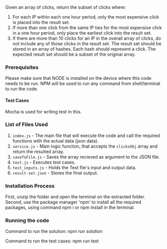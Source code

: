 Given an array of clicks, return the subset of clicks where:

1. For each IP within each one hour period, only the most expensive click is placed into the result set.
2. If more than one click from the same IP ties for the most expensive click in a one hour period, only place the earliest click into the result set.
3. If there are more than 10 clicks for an IP in the overall array of clicks, do not include any of those clicks in the result set. The result set should be stored in an array of hashes. Each hash should represent a click.
The expected result set should be a subset of the original array.

### Prerequisites
Please make sure that NODE is installed on the device where this code needs to be run. NPM will be used to run any command from shell/terminal to run the code.

#### Test Cases
Mocha is used for writing test in this.

### List of Files Used

 1. `index.js` - The main file that will execute the code and call the required functions with the actual data (json data).
 2. `service.js` - Main logic function, that accepts the `clicksObj` array and return the resulted array.
 3. `saveToFile.js` - Saves the array recieved as argument to the JSON file.
 4. `test.js` - Executes test cases.
 5. `test_inputs.js` - Holds the Test file's input and output data.
 6. `result-set.json` - Stores the final output.

 ### Installation Process

 First, unzip the folder and open the terminal on the extracted folder.
 Second, use the package manager 'npm' to install all the required packages, using command npm i or npm install in the terminal.

 ### Running the code
 Command to run the solution:
    npm run solution

 Command to run the test cases:
    npm run test
